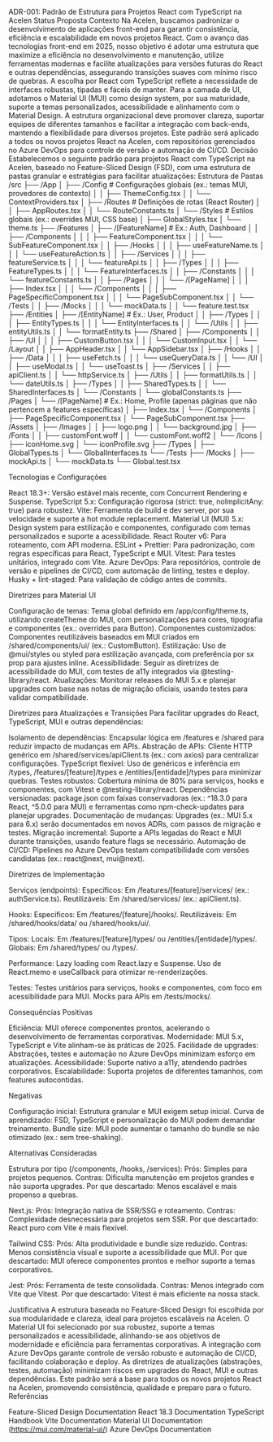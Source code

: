 ADR-001: Padrão de Estrutura para Projetos React com TypeScript na Acelen
Status
Proposta
Contexto
Na Acelen, buscamos padronizar o desenvolvimento de aplicações front-end para garantir consistência, eficiência e escalabilidade em novos projetos React. Com o avanço das tecnologias front-end em 2025, nosso objetivo é adotar uma estrutura que maximize a eficiência no desenvolvimento e manutenção, utilize ferramentas modernas e facilite atualizações para versões futuras do React e outras dependências, assegurando transições suaves com mínimo risco de quebras.
A escolha por React com TypeScript reflete a necessidade de interfaces robustas, tipadas e fáceis de manter. Para a camada de UI, adotamos o Material UI (MUI) como design system, por sua maturidade, suporte a temas personalizados, acessibilidade e alinhamento com o Material Design. A estrutura organizacional deve promover clareza, suportar equipes de diferentes tamanhos e facilitar a integração com back-ends, mantendo a flexibilidade para diversos projetos. Este padrão será aplicado a todos os novos projetos React na Acelen, com repositórios gerenciados no Azure DevOps para controle de versão e automação de CI/CD.
Decisão
Estabelecemos o seguinte padrão para projetos React com TypeScript na Acelen, baseado no Feature-Sliced Design (FSD), com uma estrutura de pastas granular e estratégias para facilitar atualizações:
Estrutura de Pastas
/src
├── /App
│   ├── /Config        # Configurações globais (ex.: temas MUI, provedores de contexto)
│   │   ├── ThemeConfig.tsx
│   │   └── ContextProviders.tsx
│   ├── /Routes        # Definições de rotas (React Router)
│   │   ├── AppRoutes.tsx
│   │   └── RouteConstants.ts
│   └── /Styles        # Estilos globais (ex.: overrides MUI, CSS base)
│       ├── GlobalStyles.tsx
│       └── theme.ts
├── /Features
│   ├── /[FeatureName] # Ex.: Auth, Dashboard
│   │   ├── /Components
│   │   │   ├── FeatureComponent.tsx
│   │   │   └── SubFeatureComponent.tsx
│   │   ├── /Hooks
│   │   │   ├── useFeatureName.ts
│   │   │   └── useFeatureAction.ts
│   │   ├── /Services
│   │   │   ├── featureService.ts
│   │   │   └── featureApi.ts
│   │   ├── /Types
│   │   │   ├── FeatureTypes.ts
│   │   │   └── FeatureInterfaces.ts
│   │   ├── /Constants
│   │   │   └── featureConstants.ts
│   │   ├── /Pages
│   │   │   └── /[PageName]
│   │   │       ├── Index.tsx
│   │   │       └── /Components
│   │   │           ├── PageSpecificComponent.tsx
│   │   │           └── PageSubComponent.tsx
│   │   └── /Tests
│   │       ├── /Mocks
│   │       │   └── mockData.ts
│   │       └── feature.test.tsx
├── /Entities
│   ├── /[EntityName]  # Ex.: User, Product
│   │   ├── /Types
│   │   │   ├── EntityTypes.ts
│   │   │   └── EntityInterfaces.ts
│   │   └── /Utils
│   │       ├── entityUtils.ts
│   │       └── formatEntity.ts
├── /Shared
│   ├── /Components
│   │   ├── /UI
│   │   │   ├── CustomButton.tsx
│   │   │   └── CustomInput.tsx
│   │   └── /Layout
│   │       ├── AppHeader.tsx
│   │       └── AppSidebar.tsx
│   ├── /Hooks
│   │   ├── /Data
│   │   │   ├── useFetch.ts
│   │   │   └── useQueryData.ts
│   │   └── /UI
│   │       ├── useModal.ts
│   │       └── useToast.ts
│   ├── /Services
│   │   ├── apiClient.ts
│   │   └── httpService.ts
│   ├── /Utils
│   │   ├── formatUtils.ts
│   │   └── dateUtils.ts
│   ├── /Types
│   │   ├── SharedTypes.ts
│   │   └── SharedInterfaces.ts
│   └── /Constants
│       └── globalConstants.ts
├── /Pages
│   └── /[PageName]    # Ex.: Home, Profile (apenas páginas que não pertencem a features específicas)
│       ├── Index.tsx
│       └── /Components
│           ├── PageSpecificComponent.tsx
│           └── PageSubComponent.tsx
├── /Assets
│   ├── /Images
│   │   ├── logo.png
│   │   └── background.jpg
│   ├── /Fonts
│   │   ├── customFont.woff
│   │   └── customFont.woff2
│   └── /Icons
│       ├── iconHome.svg
│       └── iconProfile.svg
├── /Types
│   ├── GlobalTypes.ts
│   └── GlobalInterfaces.ts
└── /Tests
    ├── /Mocks
    │   ├── mockApi.ts
    │   └── mockData.ts
    └── Global.test.tsx

Tecnologias e Configurações

React 18.3+: Versão estável mais recente, com Concurrent Rendering e Suspense.
TypeScript 5.x: Configuração rigorosa (strict: true, noImplicitAny: true) para robustez.
Vite: Ferramenta de build e dev server, por sua velocidade e suporte a hot module replacement.
Material UI (MUI) 5.x: Design system para estilização e componentes, configurado com temas personalizados e suporte a acessibilidade.
React Router v6: Para roteamento, com API moderna.
ESLint + Prettier: Para padronização, com regras específicas para React, TypeScript e MUI.
Vitest: Para testes unitários, integrado com Vite.
Azure DevOps: Para repositórios, controle de versão e pipelines de CI/CD, com automação de linting, testes e deploy.
Husky + lint-staged: Para validação de código antes de commits.

Diretrizes para Material UI

Configuração de temas: Tema global definido em /app/config/theme.ts, utilizando createTheme do MUI, com personalizações para cores, tipografia e componentes (ex.: overrides para Button).
Componentes customizados: Componentes reutilizáveis baseados em MUI criados em /shared/components/ui/ (ex.: CustomButton).
Estilização: Uso de @mui/styles ou styled para estilização avançada, com preferência por sx prop para ajustes inline.
Acessibilidade: Seguir as diretrizes de acessibilidade do MUI, com testes de a11y integrados via @testing-library/react.
Atualizações: Monitorar releases do MUI 5.x e planejar upgrades com base nas notas de migração oficiais, usando testes para validar compatibilidade.

Diretrizes para Atualizações e Transições
Para facilitar upgrades do React, TypeScript, MUI e outras dependências:

Isolamento de dependências: Encapsular lógica em /features e /shared para reduzir impacto de mudanças em APIs.
Abstração de APIs: Cliente HTTP genérico em /shared/services/apiClient.ts (ex.: com axios) para centralizar configurações.
TypeScript flexível: Uso de genéricos e inferência em /types, /features/[feature]/types e /entities/[entidade]/types para minimizar quebras.
Testes robustos: Cobertura mínima de 80% para serviços, hooks e componentes, com Vitest e @testing-library/react.
Dependências versionadas: package.json com faixas conservadoras (ex.: ^18.3.0 para React, ^5.0.0 para MUI) e ferramentas como npm-check-updates para planejar upgrades.
Documentação de mudanças: Upgrades (ex.: MUI 5.x para 6.x) serão documentados em novos ADRs, com passos de migração e testes.
Migração incremental: Suporte a APIs legadas do React e MUI durante transições, usando feature flags se necessário.
Automação de CI/CD: Pipelines no Azure DevOps testam compatibilidade com versões candidatas (ex.: react@next, mui@next).

Diretrizes de Implementação

Serviços (endpoints):
Específicos: Em /features/[feature]/services/ (ex.: authService.ts).
Reutilizáveis: Em /shared/services/ (ex.: apiClient.ts).


Hooks:
Específicos: Em /features/[feature]/hooks/.
Reutilizáveis: Em /shared/hooks/data/ ou /shared/hooks/ui/.


Tipos:
Locais: Em /features/[feature]/types/ ou /entities/[entidade]/types/.
Globais: Em /shared/types/ ou /types/.


Performance:
Lazy loading com React.lazy e Suspense.
Uso de React.memo e useCallback para otimizar re-renderizações.


Testes:
Testes unitários para serviços, hooks e componentes, com foco em acessibilidade para MUI.
Mocks para APIs em /tests/mocks/.



Consequências
Positivas

Eficiência: MUI oferece componentes prontos, acelerando o desenvolvimento de ferramentas corporativas.
Modernidade: MUI 5.x, TypeScript e Vite alinham-se às práticas de 2025.
Facilidade de upgrades: Abstrações, testes e automação no Azure DevOps minimizam esforço em atualizações.
Acessibilidade: Suporte nativo a a11y, atendendo padrões corporativos.
Escalabilidade: Suporta projetos de diferentes tamanhos, com features autocontidas.

Negativas

Configuração inicial: Estrutura granular e MUI exigem setup inicial.
Curva de aprendizado: FSD, TypeScript e personalização do MUI podem demandar treinamento.
Bundle size: MUI pode aumentar o tamanho do bundle se não otimizado (ex.: sem tree-shaking).

Alternativas Consideradas

Estrutura por tipo (/components, /hooks, /services):
Prós: Simples para projetos pequenos.
Contras: Dificulta manutenção em projetos grandes e não suporta upgrades.
Por que descartado: Menos escalável e mais propenso a quebras.


Next.js:
Prós: Integração nativa de SSR/SSG e roteamento.
Contras: Complexidade desnecessária para projetos sem SSR.
Por que descartado: React puro com Vite é mais flexível.


Tailwind CSS:
Prós: Alta produtividade e bundle size reduzido.
Contras: Menos consistência visual e suporte a acessibilidade que MUI.
Por que descartado: MUI oferece componentes prontos e melhor suporte a temas corporativos.


Jest:
Prós: Ferramenta de teste consolidada.
Contras: Menos integrado com Vite que Vitest.
Por que descartado: Vitest é mais eficiente na nossa stack.



Justificativa
A estrutura baseada no Feature-Sliced Design foi escolhida por sua modularidade e clareza, ideal para projetos escaláveis na Acelen. O Material UI foi selecionado por sua robustez, suporte a temas personalizados e acessibilidade, alinhando-se aos objetivos de modernidade e eficiência para ferramentas corporativas. A integração com Azure DevOps garante controle de versão robusto e automação de CI/CD, facilitando colaboração e deploy. As diretrizes de atualizações (abstrações, testes, automação) minimizam riscos em upgrades do React, MUI e outras dependências. Este padrão será a base para todos os novos projetos React na Acelen, promovendo consistência, qualidade e preparo para o futuro.
Referências

Feature-Sliced Design Documentation
React 18.3 Documentation
TypeScript Handbook
Vite Documentation
Material UI Documentation (https://mui.com/material-ui/)
Azure DevOps Documentation